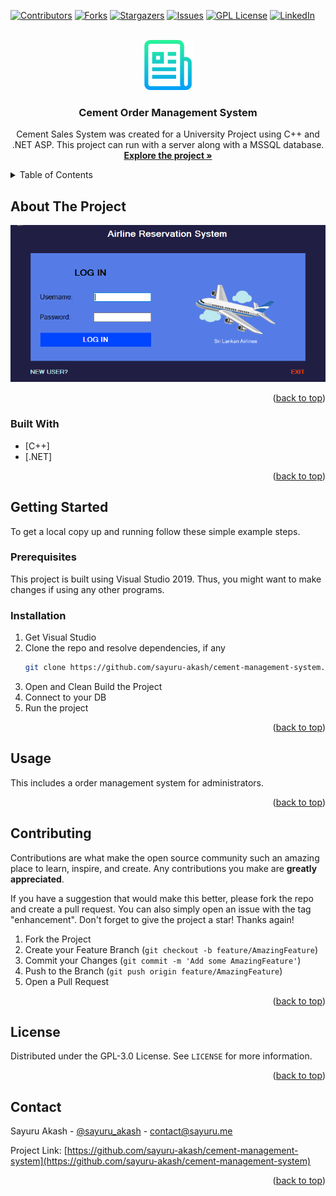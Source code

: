<div id="top"></div>

[![Contributors][contributors-shield]][contributors-url]
[![Forks][forks-shield]][forks-url]
[![Stargazers][stars-shield]][stars-url]
[![Issues][issues-shield]][issues-url]
[![GPL License][license-shield]][license-url]
[![LinkedIn][linkedin-shield]][linkedin-url]



<!-- PROJECT LOGO -->
<br />
<div align="center">
  <a href="https://github.com/sayuru-akash/cement-management-system">
    <img src="images/logo.png" alt="Logo" width="80" height="80">
  </a>

<h3 align="center">Cement Order Management System</h3>

  <p align="center">
    Cement Sales System was created for a University Project using C++ and .NET ASP. This project can run with a server along with a MSSQL database.
    <br />
    <a href="https://github.com/sayuru-akash/cement-management-system"><strong>Explore the project »</strong></a>
    <br />
  </p>
</div>



<!-- TABLE OF CONTENTS -->
<details>
  <summary>Table of Contents</summary>
  <ol>
    <li>
      <a href="#about-the-project">About The Project</a>
      <ul>
        <li><a href="#built-with">Built With</a></li>
      </ul>
    </li>
    <li>
      <a href="#getting-started">Getting Started</a>
      <ul>
        <li><a href="#prerequisites">Prerequisites</a></li>
        <li><a href="#installation">Installation</a></li>
      </ul>
    </li>
    <li><a href="#usage">Usage</a></li>
    <li><a href="#contributing">Contributing</a></li>
    <li><a href="#license">License</a></li>
    <li><a href="#contact">Contact</a></li>
  </ol>
</details>



<!-- ABOUT THE PROJECT -->
## About The Project

[![Product Name Screen Shot][product-screenshot]](https://github.com/sayuru-akash/cement-management-system)

<p align="right">(<a href="#top">back to top</a>)</p>



### Built With

* [C++]
* [.NET]

<p align="right">(<a href="#top">back to top</a>)</p>



<!-- GETTING STARTED -->
## Getting Started

To get a local copy up and running follow these simple example steps.

### Prerequisites

This project is built using Visual Studio 2019. Thus, you might want to make changes if using any other programs.

### Installation

1. Get Visual Studio
2. Clone the repo and resolve dependencies, if any
   ```sh
   git clone https://github.com/sayuru-akash/cement-management-system.git
   ```
3. Open and Clean Build the Project
4. Connect to your DB
5. Run the project


<p align="right">(<a href="#top">back to top</a>)</p>



<!-- USAGE EXAMPLES -->
## Usage

This includes a order management system for administrators.

<p align="right">(<a href="#top">back to top</a>)</p>




<!-- CONTRIBUTING -->
## Contributing

Contributions are what make the open source community such an amazing place to learn, inspire, and create. Any contributions you make are **greatly appreciated**.

If you have a suggestion that would make this better, please fork the repo and create a pull request. You can also simply open an issue with the tag "enhancement".
Don't forget to give the project a star! Thanks again!

1. Fork the Project
2. Create your Feature Branch (`git checkout -b feature/AmazingFeature`)
3. Commit your Changes (`git commit -m 'Add some AmazingFeature'`)
4. Push to the Branch (`git push origin feature/AmazingFeature`)
5. Open a Pull Request

<p align="right">(<a href="#top">back to top</a>)</p>



<!-- LICENSE -->
## License

Distributed under the GPL-3.0 License. See `LICENSE` for more information.

<p align="right">(<a href="#top">back to top</a>)</p>



<!-- CONTACT -->
## Contact

Sayuru Akash - [@sayuru_akash](https://twitter.com/sayuru_akash) - contact@sayuru.me

Project Link: [https://github.com/sayuru-akash/cement-management-system](https://github.com/sayuru-akash/cement-management-system)

<p align="right">(<a href="#top">back to top</a>)</p>



<!-- MARKDOWN LINKS & IMAGES -->
<!-- https://www.markdownguide.org/basic-syntax/#reference-style-links -->
[contributors-shield]: https://img.shields.io/github/contributors/sayuru-akash/cement-management-system.svg?style=for-the-badge
[contributors-url]: https://github.com/sayuru-akash/cement-management-system/graphs/contributors
[forks-shield]: https://img.shields.io/github/forks/sayuru-akash/cement-management-system.svg?style=for-the-badge
[forks-url]: https://github.com/sayuru-akash/cement-management-system/network/members
[stars-shield]: https://img.shields.io/github/stars/sayuru-akash/cement-management-system.svg?style=for-the-badge
[stars-url]: https://github.com/sayuru-akash/cement-management-system/stargazers
[issues-shield]: https://img.shields.io/github/issues/sayuru-akash/cement-management-system.svg?style=for-the-badge
[issues-url]: https://github.com/sayuru-akash/cement-management-system/issues
[license-shield]: https://img.shields.io/github/license/sayuru-akash/cement-management-system.svg?style=for-the-badge
[license-url]: https://github.com/sayuru-akash/cement-management-system/blob/master/LICENSE
[linkedin-shield]: https://img.shields.io/badge/-LinkedIn-black.svg?style=for-the-badge&logo=linkedin&colorB=555
[linkedin-url]: https://linkedin.com/in/sayuru_akash
[product-screenshot]: images/screenshot.png
